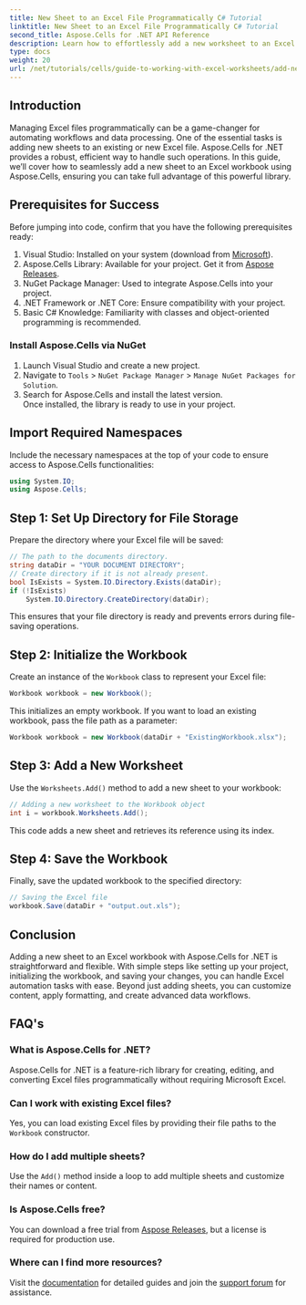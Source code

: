 ```yaml
---
title: New Sheet to an Excel File Programmatically C# Tutorial
linktitle: New Sheet to an Excel File Programmatically C# Tutorial
second_title: Aspose.Cells for .NET API Reference
description: Learn how to effortlessly add a new worksheet to an Excel file using Aspose.Cells for .NET. This comprehensive guide provides a step-by-step approach, code samples, and useful tips.
type: docs
weight: 20
url: /net/tutorials/cells/guide-to-working-with-excel-worksheets/add-new-sheet-to-excel-file-csharp-tutorial/
---
```

## Introduction

Managing Excel files programmatically can be a game-changer for automating workflows and data processing. One of the essential tasks is adding new sheets to an existing or new Excel file. Aspose.Cells for .NET provides a robust, efficient way to handle such operations. In this guide, we’ll cover how to seamlessly add a new sheet to an Excel workbook using Aspose.Cells, ensuring you can take full advantage of this powerful library.

## Prerequisites for Success

Before jumping into code, confirm that you have the following prerequisites ready:

1. Visual Studio: Installed on your system (download from [Microsoft](https://visualstudio.microsoft.com/)).
2. Aspose.Cells Library: Available for your project. Get it from [Aspose Releases](https://releases.aspose.com/cells/net/).
3. NuGet Package Manager: Used to integrate Aspose.Cells into your project.
4. .NET Framework or .NET Core: Ensure compatibility with your project.
5. Basic C# Knowledge: Familiarity with classes and object-oriented programming is recommended.

### Install Aspose.Cells via NuGet

1. Launch Visual Studio and create a new project.
2. Navigate to `Tools` > `NuGet Package Manager` > `Manage NuGet Packages for Solution`.
3. Search for Aspose.Cells and install the latest version.  
   Once installed, the library is ready to use in your project.


## Import Required Namespaces

Include the necessary namespaces at the top of your code to ensure access to Aspose.Cells functionalities:

```csharp
using System.IO;
using Aspose.Cells;
```

## Step 1: Set Up Directory for File Storage

Prepare the directory where your Excel file will be saved:

```csharp
// The path to the documents directory.
string dataDir = "YOUR DOCUMENT DIRECTORY";
// Create directory if it is not already present.
bool IsExists = System.IO.Directory.Exists(dataDir);
if (!IsExists)
    System.IO.Directory.CreateDirectory(dataDir);
```

This ensures that your file directory is ready and prevents errors during file-saving operations.


## Step 2: Initialize the Workbook

Create an instance of the `Workbook` class to represent your Excel file:

```csharp
Workbook workbook = new Workbook();
```

This initializes an empty workbook. If you want to load an existing workbook, pass the file path as a parameter:

```csharp
Workbook workbook = new Workbook(dataDir + "ExistingWorkbook.xlsx");
```


## Step 3: Add a New Worksheet

Use the `Worksheets.Add()` method to add a new sheet to your workbook:

```csharp
// Adding a new worksheet to the Workbook object
int i = workbook.Worksheets.Add();
```

This code adds a new sheet and retrieves its reference using its index.


## Step 4: Save the Workbook

Finally, save the updated workbook to the specified directory:

```csharp
// Saving the Excel file
workbook.Save(dataDir + "output.out.xls");
```

## Conclusion

Adding a new sheet to an Excel workbook with Aspose.Cells for .NET is straightforward and flexible. With simple steps like setting up your project, initializing the workbook, and saving your changes, you can handle Excel automation tasks with ease. Beyond just adding sheets, you can customize content, apply formatting, and create advanced data workflows.

## FAQ's

### What is Aspose.Cells for .NET?

Aspose.Cells for .NET is a feature-rich library for creating, editing, and converting Excel files programmatically without requiring Microsoft Excel.

### Can I work with existing Excel files?

Yes, you can load existing Excel files by providing their file paths to the `Workbook` constructor.

### How do I add multiple sheets?

Use the `Add()` method inside a loop to add multiple sheets and customize their names or content.

### Is Aspose.Cells free?

You can download a free trial from [Aspose Releases](https://releases.aspose.com/), but a license is required for production use.

### Where can I find more resources?

Visit the [documentation](https://reference.aspose.com/cells/net/) for detailed guides and join the [support forum](https://forum.aspose.com/c/cells/9) for assistance.
